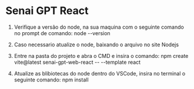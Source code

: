 # Senai GPT React


1. Verifique a versão do node, na sua maquina com o seguinte comando no prompt de comando:
node --version

2. Caso necessario atualize o node, baixando o arquivo no site Nodejs
   
3. Entre na pasta do projeto e abra o CMD e insira o comando:
npm create vite@latest senai-gpt-web-react -- --template react

4. Atualize as blibiotecas do node dentro do VSCode, insira no terminal o seguinte comando:
npm install 
